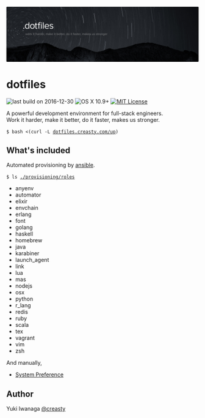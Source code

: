 ![creasty's dotfiles](./docs/visual.jpg)

dotfiles
========

![last build on 2016-12-30](https://img.shields.io/badge/build-2016--12--30-green.svg) ![OS X 10.9+](https://img.shields.io/badge/os-osx%2010.9%2B-blue.svg) [![MIT License](http://img.shields.io/badge/license-MIT-blue.svg?style=flat)](./LICENSE.txt)

A powerful development environment for full-stack engineers.  
Work it harder, make it better, do it faster, makes us stronger.

<pre><code>$ bash <(curl -L <a href="http://dotfiles.creasty.com/up">dotfiles.creasty.com/up</a>)</code></pre>


What's included
---------------

Automated provisioning by [ansible](https://www.ansible.com/).

<pre><code>$ ls <a href="https://github.com/creasty/dotfiles/tree/master/provisioning/roles">./provisioning/roles</a></code></pre>

- anyenv
- automator
- elixir
- envchain
- erlang
- font
- golang
- haskell
- homebrew
- java
- karabiner
- launch_agent
- link
- lua
- mas
- nodejs
- osx
- python
- r_lang
- redis
- ruby
- scala
- tex
- vagrant
- vim
- zsh

And manually,

- [System Preference](./docs/system_preference.md)


Author
------

Yuki Iwanaga [@creasty](https://github.com/creasty)

